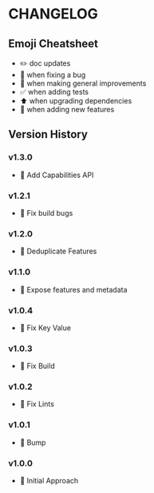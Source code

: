 # CHANGELOG

## Emoji Cheatsheet
- :pencil2: doc updates
- :bug: when fixing a bug
- :rocket: when making general improvements
- :white_check_mark: when adding tests
- :arrow_up: when upgrading dependencies
- :tada: when adding new features

## Version History

### v1.3.0

- :tada: Add Capabilities API

### v1.2.1

- :bug: Fix build bugs

### v1.2.0

- :tada: Deduplicate Features

### v1.1.0

- :tada: Expose features and metadata

### v1.0.4

- :bug: Fix Key Value

### v1.0.3

- :bug: Fix Build

### v1.0.2

- :bug: Fix Lints

### v1.0.1

- :rocket: Bump

### v1.0.0

- :rocket: Initial Approach

